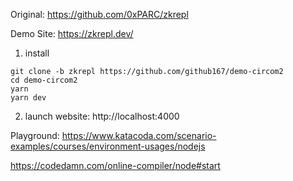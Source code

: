 Original: https://github.com/0xPARC/zkrepl

Demo Site: https://zkrepl.dev/

1. install
```
git clone -b zkrepl https://github.com/github167/demo-circom2
cd demo-circom2
yarn
yarn dev
```
2. launch website: http://localhost:4000

Playground:
https://www.katacoda.com/scenario-examples/courses/environment-usages/nodejs

https://codedamn.com/online-compiler/node#start

